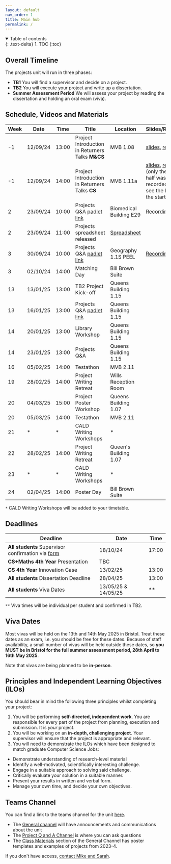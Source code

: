 ```yaml
---
layout: default
nav_order: 1
title: Main hub
permalink: /
---
```


<details open markdown="block">
<summary>
Table of contents
</summary>
{: .text-delta}
1. TOC
{:toc}
</details>

## Overall Timeline

The projects unit will run in three phases:
* **TB1** You will find a supervisor and decide on a project.
* **TB2** You will execute your project and write up a dissertation.
* **Summer Assessment Period** We will assess your project by reading the dissertation and holding an oral exam (viva).


## Schedule, Videos and Materials

| **Week** 	| **Date** 	| **Time** 	| **Title**                                 	    | **Location**   	      | **Slides/Recording** |
|-----------|-----------|-----------|---------------------------------------------------|-------------------------|----------------------|
| -1 | 12/09/24 	|13:00    	| Project Introduction in Returners Talks **M&CS**  | MVB 1.08          	  | [slides](https://uob-my.sharepoint.com/:p:/g/personal/mw1760_bristol_ac_uk/EfgUfXksEtdBj4eX6P599ZkBqKcSFe4ec_FVatwwndutlQ?e=8eHHCT), [recording](https://uob.sharepoint.com/:v:/t/grp-2024-5IndividualProjects2/ESdNPkAZ445PkZmXeeugKCABqmD-w9doW0fmuWz0LIEEYQ?e=7CEjkG)           |
| -1 |  12/09/24 	|14:00    	| Project Introduction in Returners Talks **CS**    | MVB 1.11a 	          | [slides](https://uob-my.sharepoint.com/:p:/g/personal/mw1760_bristol_ac_uk/EfgUfXksEtdBj4eX6P599ZkBqKcSFe4ec_FVatwwndutlQ?e=8eHHCT), [recording](https://uob.sharepoint.com/:v:/t/grp-2024-5IndividualProjects2/ERywgE9S3WtPgtod6JqfwhEB-tiPEmMnSN4mTOBN1-15Ng?e=5hmPaK) (only the second half was recorded, please see the M&CS for the start)           |
| 2 |  23/09/24	|10:00   	| Projects Q&A [padlet link](https://uob.padlet.org/michaelwray1/individual-projects-24-25-q-a-1-n96swabgvrxm7api)                 | Biomedical Building E29 |  [Recording](https://mediasite.bris.ac.uk/Mediasite/Play/c337275a5eb840a9ad4f8565b085438f1d)           |
| 2 |  23/09/24 	|11:00   	| Projects spreadsheet released       	            |  [Spreadsheet](https://uob-my.sharepoint.com/:x:/g/personal/fz19826_bristol_ac_uk/ESYKQgOA6MdCsfNr39lHq3EBKwArGEpOKmuXcMnjjfT3sQ?e=4qhnuf)	                      |                      |
| 3 |  30/09/24	|10:00   	| Projects Q&A [padlet link](https://uob.padlet.org/michaelwray1/individual-projects-24-25-q-a2-48mej2p1tb01nlfn)                      | Geography 1.1S PEEL     |        [Recording](https://mediasite.bris.ac.uk/Mediasite/Play/5fc07b6fe3094d25b5563ec7cc1fdfc41d)              |
| 3 | 02/10/24	|14:00   	| Matching Day                                      | Bill Brown Suite 	      |                      |
| 13 | 13/01/25	|13:00     	| TB2 Project Kick-off                              | Queens Building 1.15 	  |                      |
| 13 | 16/01/25  |13:00   	| Projects Q&A [padlet link](https://uob.padlet.org/michaelwray1/individual-projects-24-25-q-a3-acr8q2hn6kh584ld)                  |  Queens Building 1.15	  |                      |
| 14 | 20/01/25  |13:00    	| Library Workshop        	                        | Queens Building 1.15    |                      |
| 14 | 23/01/25	| 13:00    	| Projects Q&A                                      | Queens Building 1.15    |                      |
| 16 | 05/02/25 | 14:00 | Testathon                                        | MVB 2.11   |         | 
| 19 | 28/02/25	| 14:00   	| Project Writing Retreat 	                        | Wills Reception Room    |                      |
| 20 | 04/03/25 	| 15:00 	| Project Poster Workshop 	                        | Queens Building 1.07    |                      |
| 20 | 05/03/25 | 14:00 | Testathon                                         | MVB 2.11     |         | 
| 21 | *	        | *         | CALD Writing Workshops  	                        | *              	      |                      |
| 22 | 28/02/25	| 14:00   	| Project Writing Retreat 	                        | Queen's Building 1.07  |                      |
| 23 |  *	   	| *         | CALD Writing Workshops  	                        |  *            	      |                      |
| 24 | 02/04/25	| 14:00   	| Poster Day 	                                    | Bill Brown Suite     	  |                      |


`*` CALD Writing Workshops will be added to your timetable. 

## Deadlines

| **Deadline**                                  	| **Date**   	          | **Time** 	|
|---------------------------------------------------|-------------------------|-------------|
| **All students** Supervisor confirmation via [form](https://forms.office.com/e/dMycuMNQiz)	        |  18/10/24	              | 17:00    	|
| **CS+Maths 4th Year** Presentation 	|  TBC                    |     	    |
| **CS 4th Year** Innovation Case               	|  13/02/25               | 13:00    	|
| **All students** Dissertation Deadline            |  28/04/25               | 13:00	    |
| **All students** Viva Dates                       |  13/05/25 & 14/05/25    | **    	    |

`**` Viva times will be individual per student and confirmed in TB2.


## Viva Dates

Most vivas will be held on the 13th and 14th May 2025 in Bristol. Treat these dates as an exam, i.e. you should be free for these dates.  Because of staff availability, a small number of vivas will be held outside these dates, so **you MUST be in Bristol for the full summer assessment period, 28th April to 16th May 2025**.

Note that vivas are being planned to be **in-person**.


## Principles and Independent Learning Objectives (ILOs)

You should bear in mind the following three principles whilst completing your project:
1. You will be performing **self-directed, independent work**. You are responsible for every part of the project from planning, execution and submission. It is _your_ project.
2. You will be working on an **in-depth, challenging project**. Your supervisor will ensure that the project is appropriate and relevant.
3. You will need to demonstrate the ILOs which have been designed to match graduate Computer Science Jobs:
  * Demonstrate understanding of research-level material
  * Identify a well-motivated, scientifically interesting challenge.
  * Engage in a suitable approach to solving said challenge.
  * Critically evaluate your solution in a suitable manner.
  * Present your results in written and verbal form.
  * Manage your own time, and decide your own objectives. 

## Teams Channel

You can find a link to the teams channel for the unit
[here](https://teams.microsoft.com/l/team/19%3AK4nrxTho97cquGAF1BIZz-Pu7AlE5hVMQwuvDkr4A_g1%40thread.tacv2/conversations?groupId=2afc7cab-8743-48ed-aaaa-b0d542d2bb68&tenantId=b2e47f30-cd7d-4a4e-a5da-b18cf1a4151b).  

* The [General channel](https://teams.microsoft.com/l/channel/19%3AK4nrxTho97cquGAF1BIZz-Pu7AlE5hVMQwuvDkr4A_g1%40thread.tacv2/General?groupId=2afc7cab-8743-48ed-aaaa-b0d542d2bb68&tenantId=b2e47f30-cd7d-4a4e-a5da-b18cf1a4151b) will have announcements and communications about the unit
* The [Project Q and A Channel](https://teams.microsoft.com/l/channel/19%3A6dad55759f244b258c80536771ee9401%40thread.tacv2/Project%20Q%20and%20A?groupId=2afc7cab-8743-48ed-aaaa-b0d542d2bb68&tenantId=b2e47f30-cd7d-4a4e-a5da-b18cf1a4151b) is where you can ask questions
* The [Class Materials](https://uob.sharepoint.com/:f:/r/teams/grp-2024-5IndividualProjects2/Shared%20Documents/General?csf=1&web=1&e=94JZ4d) section of the General Channel has poster templates and examples of projects from 2023-4.

If you don't have access, [contact Mike and Sarah](/contact).
